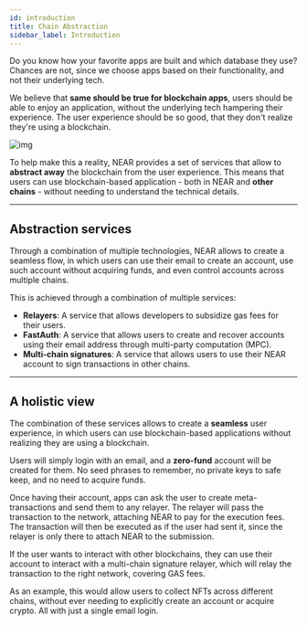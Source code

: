 ```yaml
---
id: introduction
title: Chain Abstraction
sidebar_label: Introduction
---
```


Do you know how your favorite apps are built and which database they use? Chances are not, since we choose apps based on their functionality, and not their underlying tech.

We believe that **same should be true for blockchain apps**, users should be able to enjoy an application, without the underlying tech hampering their experience. The user experience should be so good, that they don't realize they're using a blockchain.

![img](/docs/assets/welcome-pages/chain-abstraction-landing.png)

To help make this a reality, NEAR provides a set of services that allow to **abstract away** the blockchain from the user experience. This means that users can use blockchain-based application - both in NEAR and **other chains** - without needing to understand the technical details.

---

## Abstraction services

Through a combination of multiple technologies, NEAR allows to create a seamless flow, in which users can use their email to create an account, use such account without acquiring funds, and even control accounts across multiple chains.

This is achieved through a combination of multiple services:

- **Relayers**: A service that allows developers to subsidize gas fees for their users.
- **FastAuth**: A service that allows users to create and recover accounts using their email address through multi-party computation (MPC).
- **Multi-chain signatures**: A service that allows users to use their NEAR account to sign transactions in other chains.

---

## A holistic view

The combination of these services allows to create a **seamless** user experience, in which users can use blockchain-based applications without realizing they are using a blockchain.

Users will simply login with an email, and a **zero-fund** account will be created for them. No seed phrases to remember, no private keys to safe keep, and no need to acquire funds.

Once having their account, apps can ask the user to create meta-transactions and send them to any relayer. The relayer will pass the transaction to the network, attaching NEAR to pay for the execution fees. The transaction will then be executed as if the user had sent it, since the relayer is only there to attach NEAR to the submission.   

If the user wants to interact with other blockchains, they can use their account to interact with a multi-chain signature relayer, which will relay the transaction to the right network, covering GAS fees.

As an example, this would allow users to collect NFTs across different chains, without ever needing to explicitly create an account or acquire crypto. All with just a single email login.
